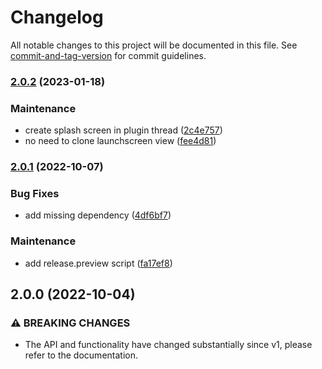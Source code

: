 # Changelog

All notable changes to this project will be documented in this file. See [commit-and-tag-version](https://github.com/absolute-version/commit-and-tag-version) for commit guidelines.

### [2.0.2](https://github.com/aparajita/capacitor-splash-screen/compare/v2.0.1...v2.0.2) (2023-01-18)


### Maintenance

* create splash screen in plugin thread ([2c4e757](https://github.com/aparajita/capacitor-splash-screen/commit/2c4e7574be38c8e1761545e1e855a14387fc5c4a))
* no need to clone launchscreen view ([fee4d81](https://github.com/aparajita/capacitor-splash-screen/commit/fee4d81dc96fdd0dda5053231b957af7db6f7b63))

### [2.0.1](https://github.com/aparajita/capacitor-splash-screen/compare/v2.0.0...v2.0.1) (2022-10-07)


### Bug Fixes

* add missing dependency ([4df6bf7](https://github.com/aparajita/capacitor-splash-screen/commit/4df6bf720b152c6549126728fbc054016d9c197a))


### Maintenance

* add release.preview script ([fa17ef8](https://github.com/aparajita/capacitor-splash-screen/commit/fa17ef8fcf74db8085520b5942e9c60afc7e386d))

## 2.0.0 (2022-10-04)


### ⚠ BREAKING CHANGES

* The API and functionality have changed substantially since v1, please refer to the documentation.
